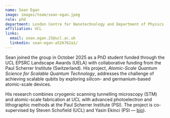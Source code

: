```yaml
---
name: Sean Egan
image: images/team/sean-egan.jpeg
role: phd
department: London Centre for Nanotechnology and Department of Physics & Astronomy
affiliation: UCL
links:
  email: sean.egan.25@ucl.ac.uk
  linkedin: sean-egan-a526762a1/
---
```


Sean joined the group in October 2025 as a PhD student funded through the UCL EPSRC Landscape Awards (UELA) with collaborative funding from the Paul Scherrer Institute (Switzerland). His project, *Atomic-Scale Quantum Science for Scalable Quantum Technology*, addresses the challenge of achieving scalable qubits by exploring silicon- and germanium-based atomic-scale devices.

His research combines cryogenic scanning tunnelling microscopy (STM) and atomic-scale fabrication at UCL with advanced photoelectron and lithographic methods at the Paul Scherrer Institute (PSI). The project is co-supervised by Steven Schofield (UCL) and Yasin Ekinci (PSI — [bio](https://www.psi.ch/en/lxn/people/yasin-ekinci)).
